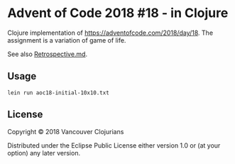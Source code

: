 # Advent of Code 2018 #18 - in Clojure
Clojure implementation of https://adventofcode.com/2018/day/18. The assignment is a variation of game of life.

See also [Retrospective.md](./Retrospective.md).

## Usage

`lein run aoc18-initial-10x10.txt`

## License

Copyright © 2018 Vancouver Clojurians

Distributed under the Eclipse Public License either version 1.0 or (at
your option) any later version.
